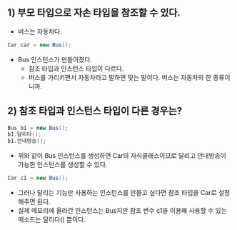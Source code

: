 ## 1) 부모 타입으로 자손 타입을 참조할 수 있다.
- 버스는 자동차다.
```Java
Car car = new Bus();
```
- Bus 인스턴스가 만들어졌다.
	- 참조 타입과 인스턴스 타입이 다르다.
	- 버스를 가리키면서 자동차라고 말하면 맞는 말이다. 버스는 자동차의 한 종류이니까.

## 2) 참조 타입과 인스턴스 타입이 다른 경우는?
```Java
Bus b1 = new Bus();
b1.달리다();
b1.안내방송();
```
- 위와 같이 Bus 인스턴스를 생성하면 Car의 자식클래스이므로 달리고 안내방송이 가능한 인스턴스를 생성할 수 있다.
```Java
Car c1 = new Bus();
```
- 그러나 달리는 기능만 사용하는 인스턴스를 만들고 싶다면 참조 타입을 Car로 설정해주면 된다.
- 실제 메모리에 올라간 인스턴스는 Bus지만 참조 변수 c1을 이용해 사용할 수 있는 메소드는 달리다() 뿐이다.